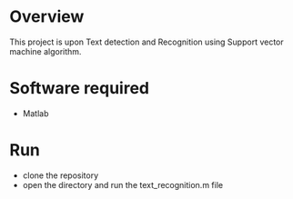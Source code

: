 # Overview
This project is upon Text detection and Recognition using Support vector machine algorithm.

# Software required
* Matlab

# Run
* clone the repository
* open the directory and run the text_recognition.m file

